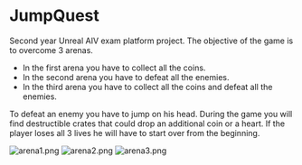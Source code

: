 # JumpQuest

Second year Unreal AIV exam platform project. The objective of the game is to overcome 3 arenas.
- In the first arena you have to collect all the coins.
- In the second arena you have to defeat all the enemies.
- In the third arena you have to collect all the coins and defeat all the enemies.

To defeat an enemy you have to jump on his head. During the game you will find destructible crates that could drop an additional coin or a heart. If the player loses all 3 lives he will have to start over from the beginning.

![arena1.png](C:\Users\lucac\Desktop\arena1.png)
![arena2.png](C:\Users\lucac\Desktop\arena2.png)
![arena3.png](C:\Users\lucac\Desktop\arena3.png)
